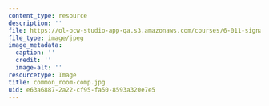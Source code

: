 ```yaml
---
content_type: resource
description: ''
file: https://ol-ocw-studio-app-qa.s3.amazonaws.com/courses/6-011-signals-systems-and-inference-spring-2018/e63a68872a22cf95fa508593a320e7e5_common_room-comp.jpg
file_type: image/jpeg
image_metadata:
  caption: ''
  credit: ''
  image-alt: ''
resourcetype: Image
title: common_room-comp.jpg
uid: e63a6887-2a22-cf95-fa50-8593a320e7e5
---
```

